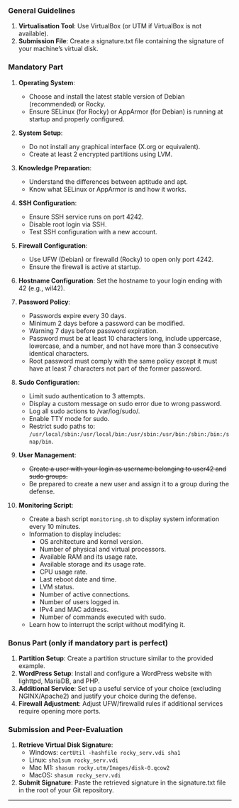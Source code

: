 ### General Guidelines
1. **Virtualisation Tool**: Use VirtualBox (or UTM if VirtualBox is not available).
2. **Submission File**: Create a signature.txt file containing the signature of your machine’s virtual disk.

### Mandatory Part
1. **Operating System**: 
   - Choose and install the latest stable version of Debian (recommended) or Rocky.
   - Ensure SELinux (for Rocky) or AppArmor (for Debian) is running at startup and properly configured.

2. **System Setup**:
   - Do not install any graphical interface (X.org or equivalent).
   - Create at least 2 encrypted partitions using LVM.

3. **Knowledge Preparation**:
   - Understand the differences between aptitude and apt.
   - Know what SELinux or AppArmor is and how it works.

4. **SSH Configuration**:
   - Ensure SSH service runs on port 4242.
   - Disable root login via SSH.
   - Test SSH configuration with a new account.

5. **Firewall Configuration**:
   - Use UFW (Debian) or firewalld (Rocky) to open only port 4242.
   - Ensure the firewall is active at startup.

6. **Hostname Configuration**: Set the hostname to your login ending with 42 (e.g., wil42).

7. **Password Policy**:
   - Passwords expire every 30 days.
   - Minimum 2 days before a password can be modified.
   - Warning 7 days before password expiration.
   - Password must be at least 10 characters long, include uppercase, lowercase, and a number, and not have more than 3 consecutive identical characters.
   - Root password must comply with the same policy except it must have at least 7 characters not part of the former password.

8. **Sudo Configuration**:
   - Limit sudo authentication to 3 attempts.
   - Display a custom message on sudo error due to wrong password.
   - Log all sudo actions to /var/log/sudo/.
   - Enable TTY mode for sudo.
   - Restrict sudo paths to: `/usr/local/sbin:/usr/local/bin:/usr/sbin:/usr/bin:/sbin:/bin:/snap/bin`.

9. **User Management**:
   - ~~Create a user with your login as username belonging to user42 and sudo groups.~~
   - Be prepared to create a new user and assign it to a group during the defense.

10. **Monitoring Script**:
    - Create a bash script `monitoring.sh` to display system information every 10 minutes.
    - Information to display includes:
      - OS architecture and kernel version.
      - Number of physical and virtual processors.
      - Available RAM and its usage rate.
      - Available storage and its usage rate.
      - CPU usage rate.
      - Last reboot date and time.
      - LVM status.
      - Number of active connections.
      - Number of users logged in.
      - IPv4 and MAC address.
      - Number of commands executed with sudo.
    - Learn how to interrupt the script without modifying it.

### Bonus Part (only if mandatory part is perfect)
1. **Partition Setup**: Create a partition structure similar to the provided example.
2. **WordPress Setup**: Install and configure a WordPress website with lighttpd, MariaDB, and PHP.
3. **Additional Service**: Set up a useful service of your choice (excluding NGINX/Apache2) and justify your choice during the defense.
4. **Firewall Adjustment**: Adjust UFW/firewalld rules if additional services require opening more ports.

### Submission and Peer-Evaluation
1. **Retrieve Virtual Disk Signature**:
   - Windows: `certUtil -hashfile rocky_serv.vdi sha1`
   - Linux: `sha1sum rocky_serv.vdi`
   - Mac M1: `shasum rocky.utm/Images/disk-0.qcow2`
   - MacOS: `shasum rocky_serv.vdi`
2. **Submit Signature**: Paste the retrieved signature in the signature.txt file in the root of your Git repository.

---


